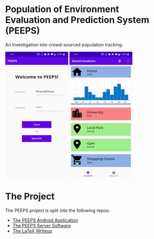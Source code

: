 # Population of Environment Evaluation and Prediction System (PEEPS)

An investigation into crowd-sourced population tracking.

<img src="https://github.com/ianpsgrantZA/PEEPS/blob/main/Welcome.jpg" width="200" height="400" />    <img src="https://github.com/ianpsgrantZA/PEEPS/blob/main/Display.jpg" width="200" height="400" />

# The Project 
The PEEPS project is split into the following repos:

- [The PEEPS Android Application](https://github.com/ianpsgrantZA/PEEPS-client)
- [The PEEPS Server Software](https://github.com/ianpsgrantZA/PEEPS-server)
- [The LaTeX Writeup](https://github.com/ianpsgrantZA/PEEPS-writeup)
